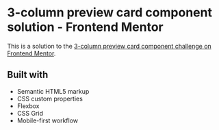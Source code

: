 # 3-column preview card component solution - Frontend Mentor

This is a solution to the [3-column preview card component challenge on Frontend Mentor](https://www.frontendmentor.io/challenges/3column-preview-card-component-pH92eAR2-).

## Built with

- Semantic HTML5 markup
- CSS custom properties
- Flexbox
- CSS Grid
- Mobile-first workflow

